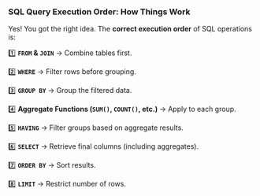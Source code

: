 ### **SQL Query Execution Order: How Things Work**

Yes! You got the right idea. The **correct execution order** of SQL operations is:

1️⃣ **`FROM` & `JOIN`** → Combine tables first.

2️⃣ **`WHERE`** → Filter rows before grouping.

3️⃣ **`GROUP BY`** → Group the filtered data.

4️⃣ **Aggregate Functions (`SUM()`, `COUNT()`, etc.)** → Apply to each group.

5️⃣ **`HAVING`** → Filter groups based on aggregate results.

6️⃣ **`SELECT`** → Retrieve final columns (including aggregates).

7️⃣ **`ORDER BY`** → Sort results.

8️⃣ **`LIMIT`** → Restrict number of rows.
